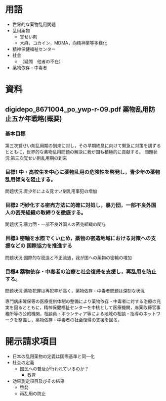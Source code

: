 # 用語
- 世界的な薬物乱用問題
- 乱用薬物
	- 覚せい剤
	- 大麻，コカイン，MDMA，向精神薬等多様化
- 精神保健福祉センター
- 社会
	- （疑問　他者の不在）
- 薬物依存・中毒者

# 資料

## digidepo_8671004_po_ywp-r-09.pdf 薬物乱用防止五か年戦略(概要)

### 基本目標
第三次覚せい剤乱用期の到来に対し，その早期終息に向けて緊急に対策を講ずるとともに，世界的な薬物乱用問題の解決に我が国も積極的に貢献する。
問題状況:第三次覚せい剤乱用期の到来

### 目標1 中・高校生を中心に薬物乱用の危険性を啓発し，青少年の薬物乱用傾向を阻止する。
問題状況:青少年による覚せい剤乱用事犯の増加

### 目標2 巧妙化する密売方法に的確に対処し，暴力団，一部不良外国人の密売組織の取締りを徹底する。
問題状況:暴力団・一部不良外国人の密売組織の関与

### 目標3 密輸を水際でくい止め，薬物の密造地域における対策への支援などの 国際協力を推進する
問題状況:国際的な密造と不正流通，我が国への薬物の密輸の増加

### 目標4 薬物依存・中毒者の治療と社会復帰を支援し，再乱用を防止する。
問題状況:薬物犯罪は再犯率が高く，薬物依存・中毒者問題は深刻な状況

専門病床確保等の医療提供体制の整備により薬物依存・中毒者に対する治療の充実を図るとともに，精神保健福祉センターを中核として医療機関，麻薬取締官事務所等の公的機関，相談員・ボランティア等による地域の相談・指導のネットワークを整備し，薬物依存・中毒者の社会復帰の支援を図る。

# 開示請求項目
- 日本の乱用薬物の定義は国際基準と同一化
- 社会の定義
	- 国民への普及が行われているのか？
		- 教育
- 効果測定項目及びその結果
	- 啓発
	- 再乱用の防止
